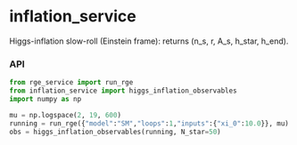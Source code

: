 # inflation_service

Higgs-inflation slow-roll (Einstein frame): returns (n_s, r, A_s, h_star, h_end).

### API
```python
from rge_service import run_rge
from inflation_service import higgs_inflation_observables
import numpy as np

mu = np.logspace(2, 19, 600)
running = run_rge({"model":"SM","loops":1,"inputs":{"xi_0":10.0}}, mu)
obs = higgs_inflation_observables(running, N_star=50)
```
